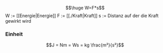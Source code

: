 $$\huge W=F*s$$
W := [[Energie|Energie]]
F := [[./Kraft|Kraft]]
s := Distanz auf der die Kraft gewirkt wird

### Einheit
$$J = Nm = Ws = kg \frac{m²}{s²}$$